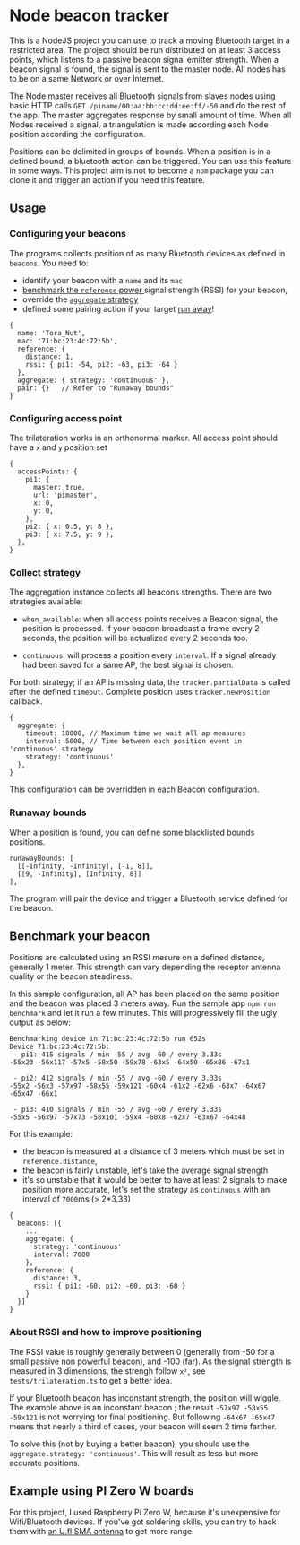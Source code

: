 # Node beacon tracker
This is a NodeJS project you can use to track a moving Bluetooth target in a restricted area. The project should be run distributed on at least 3 access points, which listens to a passive beacon signal emitter strength.
When a beacon signal is found, the signal is sent to the master node. All nodes has to be on a same Network or over Internet.

The Node master receives all Bluetooth signals from slaves nodes using basic HTTP calls `GET /piname/00:aa:bb:cc:dd:ee:ff/-50` and do the rest of the app.
The master aggregates response by small amount of time. When all Nodes received a signal, a triangulation is made according each Node position according the configuration.

Positions can be delimited in groups of bounds. When a position is in a defined bound, a bluetooth action can be triggered.
You can use this feature in some ways. This project aim is not to become a `npm` package you can clone it and trigger an action if you need this feature.


## Usage
### Configuring your beacons
The programs collects position of as many Bluetooth devices as defined in `beacons`.
You need to:
- identify your beacon with a `name` and its `mac`
- [benchmark the `reference` power ](#Benchmark-your-beacon) signal strength (RSSI) for your beacon,
- override the [`aggregate` strategy](#collect-strategy)
- defined some pairing action if your target [run away](#runaway-bounds)!

```json5
{
  name: 'Tora_Nut',
  mac: '71:bc:23:4c:72:5b',
  reference: {
    distance: 1,
    rssi: { pi1: -54, pi2: -63, pi3: -64 }
  },
  aggregate: { strategy: 'continuous' },
  pair: {}   // Refer to "Runaway bounds"
}
```


### Configuring access point
The trilateration works in an orthonormal marker. All access point should have a `x` and `y` position set
```json5
{
  accessPoints: {
    pi1: {
      master: true,
      url: 'pimaster',
      x: 0,
      y: 0,
    },
    pi2: { x: 0.5, y: 8 },
    pi3: { x: 7.5, y: 9 },
  },
}
```


### Collect strategy
The aggregation instance collects all beacons strengths. There are two strategies available:

- `when_available`: when all access points receives a Beacon signal, the position is processed. If your beacon broadcast a frame every 2 seconds, the position will be actualized every 2 seconds too.

- `continuous`: will process a position every `interval`. If a signal already had been saved for a same AP, the best signal is chosen.

For both strategy; if an AP is missing data, the `tracker.partialData` is called after the defined `timeout`. Complete position uses `tracker.newPosition` callback.


```json5
{
  aggregate: {
    timeout: 10000, // Maximum time we wait all ap measures
    interval: 5000, // Time between each position event in 'continuous' strategy
    strategy: 'continuous'
  },
}
```

This configuration can be overridden in each Beacon configuration.


### Runaway bounds
When a position is found, you can define some blacklisted bounds positions.

```json5
runawayBounds: [
  [[-Infinity, -Infinity], [-1, 8]],
  [[9, -Infinity], [Infinity, 8]]
],
```

The program will pair the device and trigger a Bluetooth service defined for the beacon.



## Benchmark your beacon
Positions are calculated using an RSSI mesure on a defined distance, generally 1 meter. This strength can vary depending the receptor antenna quality or the beacon steadiness.

In this sample configuration, all AP has been placed on the same position and the beacon was placed 3 meters away. Run the sample app `npm run benchmark` and let it run a few minutes. This will progressively fill the ugly output as below:
```
Benchmarking device in 71:bc:23:4c:72:5b run 652s
Device 71:bc:23:4c:72:5b:
 - pi1: 415 signals / min -55 / avg -60 / every 3.33s
-55x23 -56x117 -57x5 -58x50 -59x78 -63x5 -64x50 -65x86 -67x1

 - pi2: 412 signals / min -55 / avg -60 / every 3.33s
-55x2 -56x3 -57x97 -58x55 -59x121 -60x4 -61x2 -62x6 -63x7 -64x67 -65x47 -66x1

 - pi3: 410 signals / min -55 / avg -60 / every 3.33s
-55x5 -56x97 -57x73 -58x101 -59x4 -60x8 -62x7 -63x67 -64x48
```

For this example:
- the beacon is measured at a distance of 3 meters which must be set in `reference.distance`,
- the beacon is fairly unstable, let's take the average signal strength
- it's so unstable that it would be better to have at least 2 signals to make position more accurate, let's set the strategy as `continuous` with an interval of `7000`ms (> 2*3.33)
```json5
{
  beacons: [{
    ...
    aggregate: {
      strategy: 'continuous'
      interval: 7000
    },
    reference: {
      distance: 3,
      rssi: { pi1: -60, pi2: -60, pi3: -60 }
    }
  }]
}
```

### About RSSI and how to improve positioning
The RSSI value is roughly generally between 0 (generally from -50 for a small passive non powerful beacon), and -100 (far).
As the signal strength is measured in 3 dimensions, the strengh follow `x²`, see `tests/trilateration.ts` to get a better idea.

If your Bluetooth beacon has inconstant strength, the position will wiggle. The example above is an inconstant beacon ; the result `-57x97 -58x55 -59x121` is not worrying for final positioning. But following `-64x67 -65x47` means that nearly a third of cases, your beacon will seem 2 time farther.

To solve this (not by buying a better beacon), you should use the `aggregate.strategy: 'continuous'`. This will result as less but more accurate positions.

## Example using PI Zero W boards
For this project, I used Raspberry Pi Zero W, because it's unexpensive for Wifi/Bluetooth devices.
If you've got soldering skills, you can try to hack them with [an U.fl SMA antenna](https://www.briandorey.com/post/raspberry-pi-zero-w-external-antenna-mod) to get more range.
